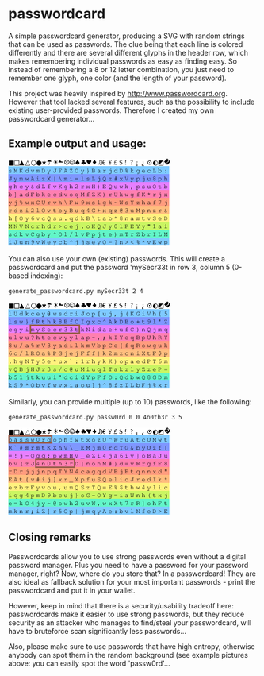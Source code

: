 # passwordcard

A simple passwordcard generator, producing a SVG with random strings that can be used as passwords.
The clue being that each line is colored differently and there are several different glyphs in the header row, 
which makes remembering individual passwords as easy as finding easy.
So instead of remembering a 8 or 12 letter combination, you just need to remember one glyph, one
color (and the length of your password).

This project was heavily inspired by http://www.passwordcard.org. However that tool lacked several
features, such as the possibility to include existing user-provided passwords. Therefore I created
my own passwordcard generator...

## Example output and usage:

![Password Card](images/passwordcard.png)

You can also use your own (existing) passwords.
This will create a passwordcard and put the password 'mySecr33t in row 3, column 5 (0-based indexing):

    generate_passwordcard.py mySecr33t 2 4

![Password Card including user provided passwords](images/passwordcard2.png)

Similarly, you can provide multiple (up to 10) passwords, like the following:

    generate_passwordcard.py passw0rd 0 0 4n0th3r 3 5

![Password Card including user provided passwords](images/passwordcard3.png)


## Closing remarks

Passwordcards allow you to use strong passwords even without a digital password manager. Plus you
need to have a password for your password manager, right? Now, where do you store that? In a
passwordcard! They are also ideal as fallback solution for your most important passwords - print the
passwordcard and put it in your wallet.

However, keep in mind that there is a security/usability tradeoff here: passwordcards make it easier
to use strong passwords, but they reduce security as an attacker who manages to find/steal your
passwordcard, will have to bruteforce scan significantly less passwords...

Also, please make sure to use passwords that have high entropy, otherwise anybody can spot them in
the random background (see example pictures above: you can easily spot the word 'passw0rd'...
